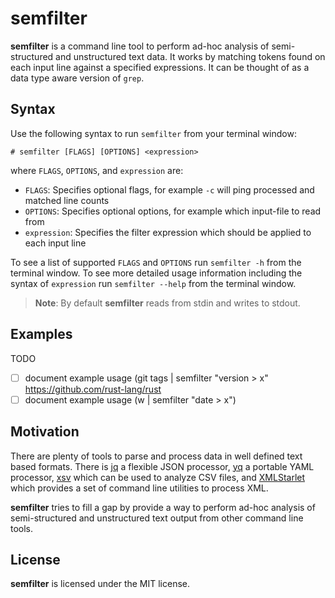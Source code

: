 semfilter
================
**semfilter** is a command line tool to perform ad-hoc analysis of semi-structured and unstructured text data. It works by matching tokens found on each input line against a specified expressions. It can be thought of as a data type aware version of `grep`.

## Syntax
Use the following syntax to run `semfilter` from your terminal window:

    # semfilter [FLAGS] [OPTIONS] <expression>

where `FLAGS`, `OPTIONS`, and `expression` are:
* `FLAGS`: Specifies optional flags, for example `-c` will ping processed and matched line counts
* `OPTIONS`: Specifies optional options, for example which input-file to read from
* `expression`: Specifies the filter expression which should be applied to each input line

To see a list of supported `FLAGS` and `OPTIONS` run `semfilter -h` from the terminal window. To see more detailed usage information including the syntax of `expression` run `semfilter --help` from the terminal window.

> **Note**: By default **semfilter** reads from stdin and writes to stdout.

## Examples
TODO
- [ ] document example usage (git tags | semfilter "version > x" https://github.com/rust-lang/rust
- [ ] document example usage (w | semfilter "date > x")

## Motivation
There are plenty of tools to parse and process data in well defined text based formats. There is [jq](https://stedolan.github.io/jq/) a flexible JSON processor, [yq](https://github.com/mikefarah/yq) a portable YAML processor, [xsv](https://github.com/BurntSushi/xsv) which can be used to analyze CSV files, and [XMLStarlet](https://en.wikipedia.org/wiki/XMLStarlet) which provides a set of command line utilities to process XML.

**semfilter** tries to fill a gap by provide a way to perform ad-hoc analysis of semi-structured and unstructured text output from other command line tools.

## License
**semfilter** is licensed under the MIT license.